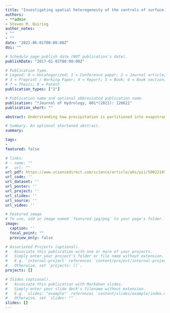 ```yaml
---
title: "Investigating spatial heterogeneity of the controls of surface water balance in the contiguous United States by considering anthropogenic factors"
authors:
- **admin
- Steven M. Quiring
author_notes:
- ""
- ""
date: "2021-06-01T00:00:00Z"
doi: ""

# Schedule page publish date (NOT publication's date).
publishDate: "2017-01-01T00:00:00Z"

# Publication type.
# Legend: 0 = Uncategorized; 1 = Conference paper; 2 = Journal article;
# 3 = Preprint / Working Paper; 4 = Report; 5 = Book; 6 = Book section;
# 7 = Thesis; 8 = Patent
publication_types: ["2"]

# Publication name and optional abbreviated publication name.
publication: "*Journal of Hydrology, 601*(2021): 126621"
publication_short: ""

abstract: Understanding how precipitation is partitioned into evapotranspiration and streamflow is important for assessing water availability. In the Budyko framework, this partitioning is quantified through the ω parameter. Previous studies have modeled the physical representation of ω; however, the spatial heterogeneity of the relationship between ω and the variables that it represents has not been investigated. This study uses a geographically weighted regression model to identify spatial variations in the factors that control the water balance in 126 reference watersheds with minimal human disturbance and 765 non-reference watersheds in the continental United States. Results show that snowfall and forest coverage are important predictors of ω in the reference watersheds. Relative cumulative moisture surplus, dam storage, and developed land in riparian areas are important predictors in non-reference watersheds. Climate is a primary control of the relative importance of forest coverage. The importance of forest coverage is greater in arid watersheds than in humid watersheds. Snowfall is more important than forest coverage in the Northeast and Midwest. This study demonstrates that dam construction and urban sprawl have a significant impact in non-reference watersheds. Dam storage is the most important predictor in 21% of the non-reference watersheds, and riparian developed land is more important in 13% of the non-reference watersheds. Overall, there are statistically significant relationships between climatic, physiographic, and human-related factors and the ω parameter. The spatial variations in the relationship quantified in this study can help to improve regional watershed management.

# Summary. An optional shortened abstract.
summary: 

tags:
- 
featured: false

# links:
# - name: ""
#   url: ""
url_pdf: https://www.sciencedirect.com/science/article/abs/pii/S0022169421006697
url_code: ''
url_dataset: ''
url_poster: ''
url_project: ''
url_slides: ''
url_source: ''
url_video: ''

# Featured image
# To use, add an image named `featured.jpg/png` to your page's folder. 
image:
  caption: ''
  focal_point: ""
  preview_only: false

# Associated Projects (optional).
#   Associate this publication with one or more of your projects.
#   Simply enter your project's folder or file name without extension.
#   E.g. `internal-project` references `content/project/internal-project/index.md`.
#   Otherwise, set `projects: []`.
projects: []

# Slides (optional).
#   Associate this publication with Markdown slides.
#   Simply enter your slide deck's filename without extension.
#   E.g. `slides: "example"` references `content/slides/example/index.md`.
#   Otherwise, set `slides: ""`.
slides: []
---
```


